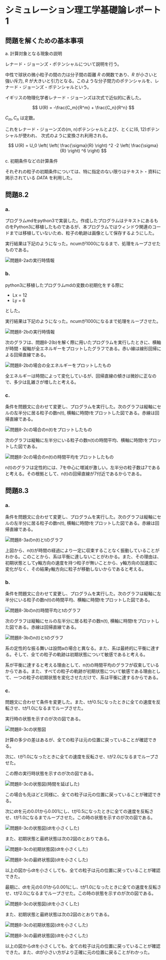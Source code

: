# シミュレーション理工学基礎論レポート1

<!-- ## 問題

## 問題を解くための基本事項

a. 計算対象となる現象と方程式の説明
b. 方程式から計算モデル & 計算式の導出過程の説明
c. 初期条件などの計算条件
d. プログラミングでの工夫

## 問題に対する結果および考察

a. 結果
b. 計算の妥当性の確認方法と確認結果
c. シミュレーション結果に対する考察 -->

<!-- ## 必修：問題8.2

## 選択：問題8.3 -->

## 問題を解くための基本事項

a. 計算対象となる現象の説明

レナード・ジョーンズ・ポテンシャルについて説明を行う。

中性で球状の微小粒子の間の力は分子間の距離 $R$ の関数であり、$R$ が小さいと強い斥力, $R$ が大きいと引力となる。このような分子間力のポテンシャルを、レナード・ジョーンズ・ポテンシャルという。

イギリスの物理化学者レナード・ジョーンズは次式で近似的に表した。

$$
U(R) = -\frac{C_m}{R^m} + \frac{C_n}{R^n}
$$

$C_m, C_n$ は定数。

これをレナード・ジョーンズの(m, n)ポテンシャルとよび、とくに(6, 12)ポテンシャルが使われ、 次式のように変換され利用される。

$$
U(R) = U_0 \left( \left( \frac{\sigma}{R} \right) ^2 -2 \left( \frac{\sigma}{R} \right) ^6 \right)
$$

c. 初期条件などの計算条件

それぞれの粒子の初期条件については、特に指定のない限りはテキスト・資料に掲示されている $DATA$ を利用した。

## 問題8.2

### a.

プログラムmdをpython3で実装した。作成したプログラムはテキストにあるものをPython3に移植したものであるが、本プログラムではウィンドウ関連のコードまでは移植していないため、粒子の軌跡は画像として保存するようにした。

実行結果は下記のようになった。ncumが1000になるまで、処理をループさせたものである。

![問題8-2aの実行時情報](./8-2a/8-2a.gif)

### b.

python3に移植したプログラムmdの変数の初期化をする際に

* Lx = 12
* Ly = 6

とした。

実行結果は下記のようになった。ncumが1000になるまで処理をループさせた。

![問題8-2bの実行時情報](./8-2b/8-2b.gif)

次のグラフは、問題8-2(b)を解く際に用いたプログラムを実行したときに、横軸が時間・縦軸が全エネルギーをプロットしたグラフである。赤い線は線形回帰による回帰直線である。

![問題8-2bの場合の全エネルギーをプロットしたもの](./8-2b/PlotCSV.png)

全エネルギーは時間によって変化しているが、回帰直線の傾きは微妙に正なので、多少は乱雑さが増したと考える。

### c.

条件を問題文に合わせて変更し、プログラムを実行した。次のグラフは縦軸にセルの左半分に居る粒子の数n(t), 横軸に時間tをプロットした図である。赤線は回帰直線である。

![問題8-2cの場合のn(t)をプロットしたもの](./8-2c/PlotCSV.png)

次のグラフは縦軸に左半分にいる粒子の数n(t)の時間平均、横軸に時間tをプロットした図である。

![問題8-2cの場合のn(t)の時間平均をプロットしたもの](./8-2c/PlotCSV2.png)

n(t)のグラフは定性的には、7を中心に増減が激しい。左半分の粒子数は7であると考える。その根拠として、n(t)の回帰直線が7付近であるからである。

## 問題8.3

### a.

条件を問題文に合わせて変更し、プログラムを実行した。次のグラフは縦軸にセルの左半分に居る粒子の数n(t), 横軸に時間tをプロットした図である。赤線は回帰直線である。

![問題8-3aのn(t)とtのグラフ](./8-3a/PlotCSV.png)

上図から、n(t)が時間の経過により一定に収束することなく振動していることがわかる。このことから、系は平衡に達しないことがわかる。また、その理由は、初期状態としてy軸方向の速度を持つ粒子が無いことから、y軸方向の加速度に変化がなく、その結果y軸方向に粒子が移動しないからであると考える。

### b.

条件を問題文に合わせて変更し、プログラムを実行した。次のグラフは縦軸に左半分にいる粒子の数n(t)の時間平均、横軸に時間tをプロットした図である。

![問題8-3bのn(t)時間平均とtのグラフ](./8-3b/PlotCSV2.png)

次のグラフは縦軸にセルの左半分に居る粒子の数n(t), 横軸に時間tをプロットした図である。赤線は回帰直線である。

![問題8-3bのn(t)とtのグラフ](./8-3b/PlotCSV.png)

系の定性的な振る舞いは設問aの場合と異なる。また、系は最終的に平衡に達する。そして、全ての粒子の軌跡は初期状態について敏感であると考える。

系が平衡に達すると考える理由として、n(t)の時間平均のグラフが収束しているからである。また、すべての粒子の軌跡が初期状態について敏感である理由として、一つの粒子の初期状態を変化させただけで、系は平衡に達するからである。

### c.

問題文に合わせて条件を変更した。また、tが0.5になったときに全ての速度を反転させ、tが1.0になるまでループさせた。

実行時の状態を示すのが次の図である。

![問題8-3cの状態図](./8-3c/t05.gif)

計算の多少の差はあるが、全ての粒子は元の位置に戻っていることが確認できる。

次に、tが1.0になったときに全ての速度を反転させ、tが2.0になるまでループさせた。

この際の実行時状態を示すのが次の図である。

![問題8-3cの状態図(時間を延ばした)](./8-3c/t10.gif)

この場合も先ほどと同様に、全ての粒子は元の位置に戻っていることが確認できる。

次にdtを元の0.01から0.001にし、tが0.5になったときに全ての速度を反転させ、tが1.0になるまでループさせた。この時の状態を示すのが次の図である。

![問題8-3cの状態図(dtを小さくした)](./8-3c/t05dt0001.gif)

また、初期状態と最終状態は次の2図のとおりである。

![問題8-3cの初期状態図(dtを小さくした)](./images/8_3_c_first.png)

![問題8-3cの最終状態図(dtを小さくした)](./images/8_3_c_last.png)

以上の図からdtを小さくしても、全ての粒子は元の位置に戻っていることが確認できた。

最期に、dtを元の0.01から0.001にし、tが1.0になったときに全ての速度を反転させ、tが2.0になるまでループさせた。この時の状態を示すのが次の図である。

![問題8-3cの状態図(dtを小さくした)](./8-3c/t05dt0001.gif)

また、初期状態と最終状態は次の2図のとおりである。

![問題8-3cの初期状態図(dtを小さくした)](./images/8_3_c_first2.png)

![問題8-3cの最終状態図(dtを小さくした)](./images/8_3_c_last2.png)

以上の図からdtを小さくしても、全ての粒子は元の位置に戻っていることが確認できた。また、dtが小さい方がより正確に元の位置に戻ることがわかった。
